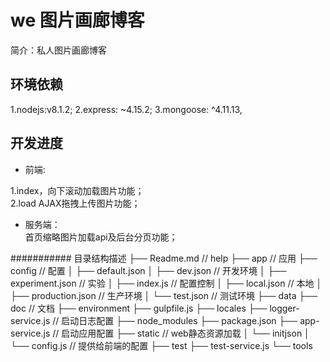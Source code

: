  # we 图片画廊博客

简介：私人图片画廊博客

## 环境依赖
1.nodejs:v8.1.2; 
2.express: ~4.15.2;
3.mongoose: ^4.11.13, 

## 开发进度
* 前端:  

1.index，向下滚动加载图片功能； <br />
2.load AJAX拖拽上传图片功能； <br />
*  服务端： <br />
首页缩略图片加载api及后台分页功能； <br />  

########### 目录结构描述
├── Readme.md                   // help
├── app                         // 应用
├── config                      // 配置
│   ├── default.json
│   ├── dev.json                // 开发环境
│   ├── experiment.json         // 实验
│   ├── index.js                // 配置控制
│   ├── local.json              // 本地
│   ├── production.json         // 生产环境
│   └── test.json               // 测试环境
├── data
├── doc                         // 文档
├── environment
├── gulpfile.js
├── locales
├── logger-service.js           // 启动日志配置
├── node_modules
├── package.json
├── app-service.js              // 启动应用配置
├── static                      // web静态资源加载
│   └── initjson
│   	└── config.js 		// 提供给前端的配置
├── test
├── test-service.js
└── tools
